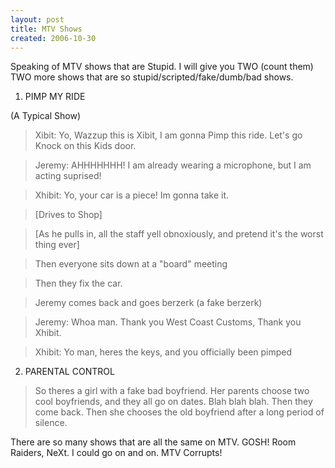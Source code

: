 ```yaml
---
layout: post
title: MTV Shows
created: 2006-10-30
---
```

Speaking of MTV shows that are Stupid. I will give you TWO (count them) TWO more shows that are so stupid/scripted/fake/dumb/bad shows.

1) PIMP MY RIDE

(A Typical Show)

> Xibit: Yo, Wazzup this is Xibit, I am gonna Pimp this ride. Let's go Knock on this Kids door.

> Jeremy: AHHHHHHH! I am already wearing a microphone, but I am acting suprised!
 
> Xhibit: Yo, your car is a piece! Im gonna take it.

> [Drives to Shop]

> [As he pulls in, all the staff yell obnoxiously, and pretend it's the worst thing ever]

> Then everyone sits down at a "board" meeting

> Then they fix the car.

> Jeremy comes back and goes berzerk (a fake berzerk)

> Jeremy: Whoa man. Thank you West Coast Customs, Thank you Xhibit.

> Xhibit: Yo man, heres the keys, and you officially been pimped

2) PARENTAL CONTROL

> So theres a girl with a fake bad boyfriend. Her parents choose two cool boyfriends, and they all go on dates. Blah blah blah. Then they come back. Then she chooses the old boyfriend after a long period of silence.

There are so many shows that are all the same on MTV. GOSH! Room Raiders, NeXt. I could go on and on. MTV Corrupts!